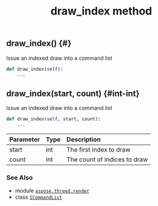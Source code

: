 ﻿---
title: draw_index method
second_title: Aspose.3D for Python via .NET API References
description: 
type: docs
weight: 70
url: /python-net/aspose.threed.render/icommandlist/draw_index/
is_root: false
---

## draw_index() {#}

Issue an indexed draw into a command list



```python
def draw_index(self):
    ...
```




## draw_index(start, count) {#int-int}

Issue an indexed draw into a command list



```python
def draw_index(self, start, count):
    ...
```


| Parameter | Type | Description |
| :- | :- | :- |
| start | int | The first index to draw |
| count | int | The count of indices to draw |



### See Also
* module [`aspose.threed.render`](../../)
* class [`ICommandList`](/3d/python-net/aspose.threed.render/icommandlist)
